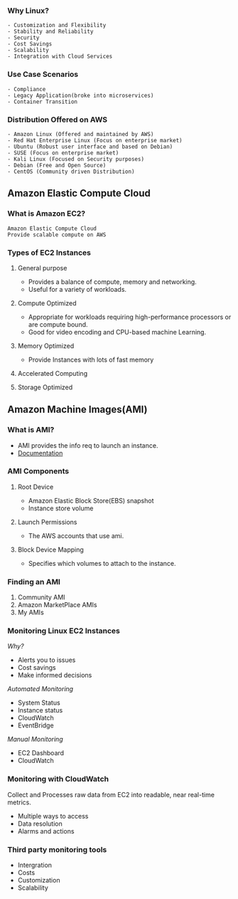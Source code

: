 ### Why Linux?
    - Customization and Flexibility
    - Stability and Reliability
    - Security
    - Cost Savings
    - Scalability
    - Integration with Cloud Services

### Use Case Scenarios
    - Compliance
    - Legacy Application(broke into microservices)
    - Container Transition

### Distribution Offered on AWS
    - Amazon Linux (Offered and maintained by AWS)
    - Red Hat Enterprise Linux (Focus on enterprise market)
    - Ubuntu (Robust user interface and based on Debian)
    - SUSE (Focus on enterprise market)
    - Kali Linux (Focused on Security purposes)
    - Debian (Free and Open Source)
    - CentOS (Community driven Distribution)
    

## Amazon Elastic Compute Cloud
### What is Amazon EC2?

    Amazon Elastic Compute Cloud
    Provide scalable compute on AWS

### Types of EC2 Instances

1) General purpose
    - Provides a balance of compute, memory and networking.
    - Useful for a variety of workloads.

2) Compute Optimized
    - Appropriate for workloads requiring high-performance processors or 
        are compute bound.
    - Good for video encoding and CPU-based machine Learning.

3) Memory Optimized
    - Provide Instances with lots of fast memory

4) Accelerated Computing

5) Storage Optimized

## Amazon Machine Images(AMI)

### What is AMI?

- AMI provides the info req to launch an instance. 
- [Documentation](https://docs.aws.amazon.com/AWSEC2/latest/UserGuide/AMIs.html)

### AMI Components

1) Root Device
    - Amazon Elastic Block Store(EBS) snapshot
    - Instance store volume

2) Launch Permissions
    - The AWS accounts that use ami.

3) Block Device Mapping
    - Specifies which volumes to attach to the instance.

### Finding an AMI

1) Community AMI
2) Amazon MarketPlace AMIs
3) My AMIs

### Monitoring Linux EC2 Instances

*Why?*

- Alerts you to issues
- Cost savings
- Make informed decisions

*Automated Monitoring*

- System Status
- Instance status
- CloudWatch
- EventBridge

*Manual Monitoring*
- EC2 Dashboard
- CloudWatch

### Monitoring with CloudWatch

Collect and Processes raw data from EC2 into readable, near real-time metrics.

- Multiple ways to access
- Data resolution
- Alarms and actions

### Third party monitoring tools
- Intergration
- Costs
- Customization
- Scalability
